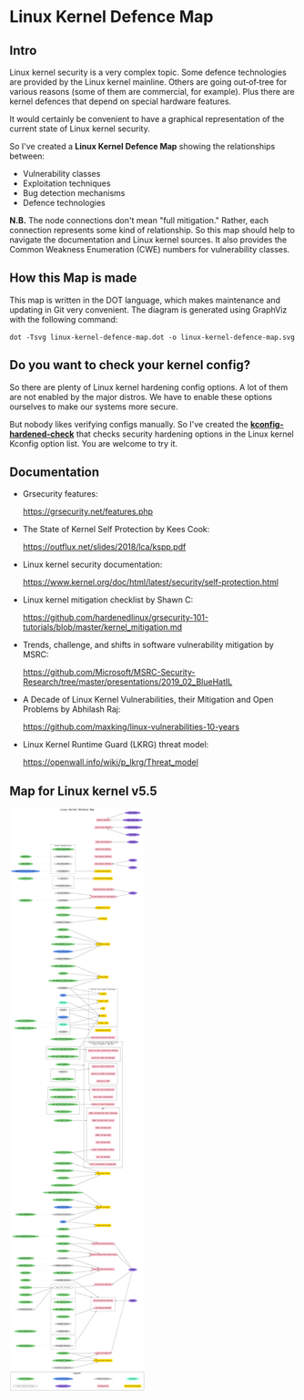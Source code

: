 # Linux Kernel Defence Map

## Intro

Linux kernel security is a very complex topic.
Some defence technologies are provided by the Linux kernel mainline.
Others are going out‑of‑tree for various reasons (some of them are commercial, for example).
Plus there are kernel defences that depend on special hardware features.

It would certainly be convenient to have a graphical representation of the current state of Linux kernel security.

So I've created a __Linux Kernel Defence Map__ showing the relationships between:
 - Vulnerability classes
 - Exploitation techniques
 - Bug detection mechanisms
 - Defence technologies

__N.B.__ The node connections don't mean "full mitigation."
Rather, each connection represents some kind of relationship.
So this map should help to navigate the documentation and Linux kernel sources.
It also provides the Common Weakness Enumeration (CWE) numbers for vulnerability classes.

## How this Map is made

This map is written in the DOT language, which makes maintenance and updating in Git very convenient.
The diagram is generated using GraphViz with the following command:
```
dot -Tsvg linux-kernel-defence-map.dot -o linux-kernel-defence-map.svg
```

## Do you want to check your kernel config?

So there are plenty of Linux kernel hardening config options. A lot of them are
not enabled by the major distros. We have to enable these options ourselves to
make our systems more secure.

But nobody likes verifying configs manually. So I've created the [__kconfig-hardened-check__][1]
that checks security hardening options in the Linux kernel Kconfig option list.
You are welcome to try it.

## Documentation

- Grsecurity features:

  https://grsecurity.net/features.php

- The State of Kernel Self Protection by Kees Cook:

  https://outflux.net/slides/2018/lca/kspp.pdf

- Linux kernel security documentation:

  https://www.kernel.org/doc/html/latest/security/self-protection.html

- Linux kernel mitigation checklist by Shawn C:

  https://github.com/hardenedlinux/grsecurity-101-tutorials/blob/master/kernel_mitigation.md

- Trends, challenge, and shifts in software vulnerability mitigation by MSRC:

  https://github.com/Microsoft/MSRC-Security-Research/tree/master/presentations/2019_02_BlueHatIL

- A Decade of Linux Kernel Vulnerabilities, their Mitigation and Open Problems by Abhilash Raj:

  https://github.com/maxking/linux-vulnerabilities-10-years

- Linux Kernel Runtime Guard (LKRG) threat model:

  https://openwall.info/wiki/p_lkrg/Threat_model

## Map for Linux kernel v5.5

![Linux Kernel Defence Map](./linux-kernel-defence-map.svg)

[1]: https://github.com/a13xp0p0v/kconfig-hardened-check
